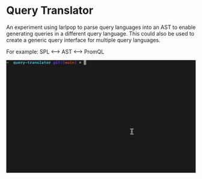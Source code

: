 # Query Translator

An experiment using larlpop to parse query languages into an AST to enable generating queries in a different query language. This could also be used to create a generic query interface for multiple query languages.

For example:
SPL <--> AST <--> PromQL

![example](example.gif)

